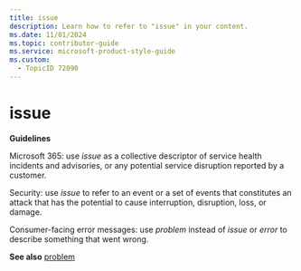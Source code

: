 ```yaml
---
title: issue
description: Learn how to refer to "issue" in your content.
ms.date: 11/01/2024
ms.topic: contributor-guide
ms.service: microsoft-product-style-guide
ms.custom:
  - TopicID 72090
---
```



# issue

**Guidelines**

Microsoft 365: use *issue* as a collective descriptor of service health incidents and advisories, or any potential service disruption reported by a customer.

Security: use *issue* to refer to an event or a set of events that constitutes an attack that has the potential to cause interruption, disruption, loss, or damage.

Consumer-facing error messages: use *problem* instead of *issue* or *error* to describe something that went wrong.

**See also** [problem](~\a_z_names_terms\p\problem.md)


